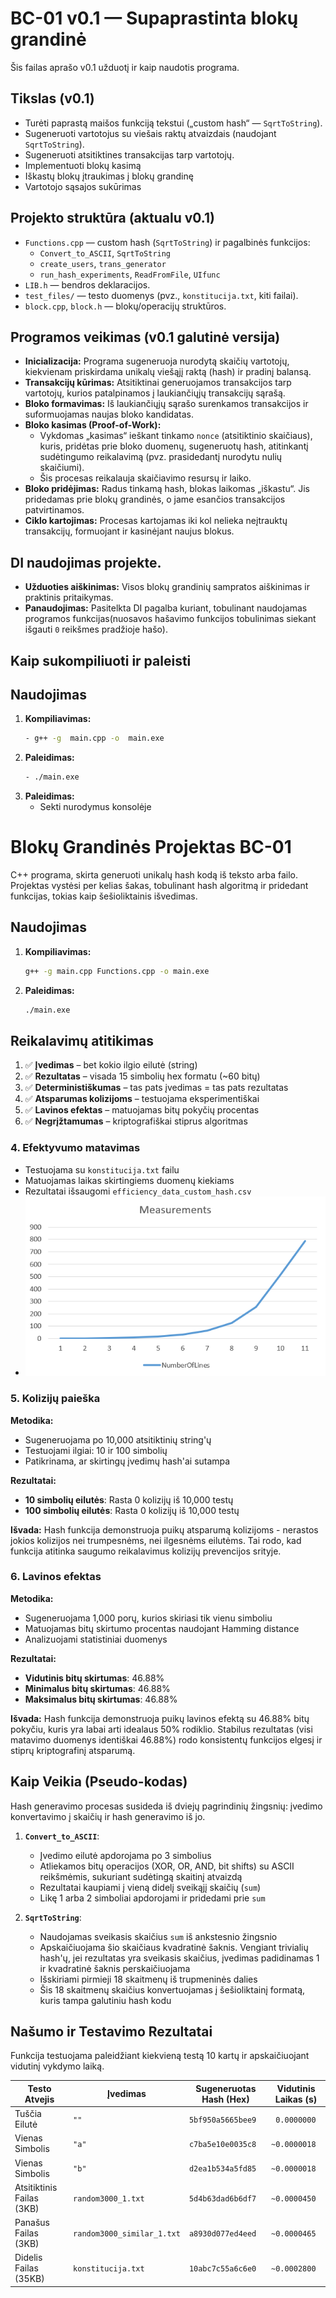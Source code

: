 # BC-01 v0.1 — Supaprastinta blokų grandinė

Šis failas aprašo v0.1 užduotį ir kaip naudotis programa.

## Tikslas (v0.1)

- Turėti paprastą maišos funkciją tekstui („custom hash“ — `SqrtToString`).
- Sugeneruoti vartotojus su viešais raktų atvaizdais (naudojant `SqrtToString`).
- Sugeneruoti atsitiktines transakcijas tarp vartotojų.
- Implementuoti blokų kasimą
- Iškastų blokų įtraukimas į blokų grandinę
- Vartotojo sąsajos sukūrimas

## Projekto struktūra (aktualu v0.1)

- `Functions.cpp` — custom hash (`SqrtToString`) ir pagalbinės funkcijos:
  - `Convert_to_ASCII`, `SqrtToString`
  - `create_users`, `trans_generator`
  - `run_hash_experiments`, `ReadFromFile`, `UIfunc`
- `LIB.h` — bendros deklaracijos.
- `test_files/` — testo duomenys (pvz., `konstitucija.txt`, kiti failai).
- `block.cpp`, `block.h` — blokų/operacijų struktūros.

## Programos veikimas (v0.1 galutinė versija)

- **Inicializacija:** Programa sugeneruoja nurodytą skaičių vartotojų, kiekvienam priskirdama unikalų viešąjį raktą (hash) ir pradinį balansą.
- **Transakcijų kūrimas:** Atsitiktinai generuojamos transakcijos tarp vartotojų, kurios patalpinamos į laukiančiųjų transakcijų sąrašą.
- **Bloko formavimas:** Iš laukiančiųjų sąrašo surenkamos transakcijos ir suformuojamas naujas bloko kandidatas.
- **Bloko kasimas (Proof-of-Work):**
    - Vykdomas „kasimas“ ieškant tinkamo `nonce` (atsitiktinio skaičiaus), kuris, pridėtas prie bloko duomenų, sugeneruotų hash, atitinkantį sudėtingumo reikalavimą (pvz. prasidedantį nurodytu nulių skaičiumi).
    - Šis procesas reikalauja skaičiavimo resursų ir laiko.
- **Bloko pridėjimas:** Radus tinkamą hash, blokas laikomas „iškastu“. Jis pridedamas prie blokų grandinės, o jame esančios transakcijos patvirtinamos.
- **Ciklo kartojimas:** Procesas kartojamas iki kol nelieka neįtrauktų transakcijų, formuojant ir kasinėjant naujus blokus.

## DI naudojimas projekte.

- **Užduoties aiškinimas:** Visos blokų grandinių sampratos aiškinimas ir praktinis pritaikymas.
- **Panaudojimas:** Pasitelkta DI pagalba kuriant, tobulinant naudojamas programos funkcijas(nuosavos hašavimo funkcijos tobulinimas siekant išgauti `0` reikšmes pradžioje hašo).


## Kaip sukompiliuoti ir paleisti

## Naudojimas

1.  **Kompiliavimas:**
    ```bash
    - g++ -g  main.cpp -o  main.exe
    ```
2.  **Paleidimas:**
    ```bash
    - ./main.exe
    ```
3.  **Paleidimas:**
    - Sekti nurodymus konsolėje

# Blokų Grandinės Projektas BC-01

C++ programa, skirta generuoti unikalų hash kodą iš teksto arba failo. Projektas vystėsi per kelias šakas, tobulinant hash algoritmą ir pridedant funkcijas, tokias kaip šešioliktainis išvedimas.

## Naudojimas

1.  **Kompiliavimas:**
    ```bash
    g++ -g main.cpp Functions.cpp -o main.exe
    ```
2.  **Paleidimas:**
    ```bash
    ./main.exe
    ```

## Reikalavimų atitikimas

1. ✅ **Įvedimas** – bet kokio ilgio eilutė (string)
2. ✅ **Rezultatas** – visada 15 simbolių hex formatu (~60 bitų)
3. ✅ **Deterministiškumas** – tas pats įvedimas = tas pats rezultatas
4. ✅ **Atsparumas kolizijoms** – testuojama eksperimentiškai
5. ✅ **Lavinos efektas** – matuojamas bitų pokyčių procentas
6. ✅ **Negrįžtamumas** – kriptografiškai stiprus algoritmas

### 4. Efektyvumo matavimas
- Testuojama su `konstitucija.txt` failu
- Matuojamas laikas skirtingiems duomenų kiekiams
- Rezultatai išsaugomi `efficiency_data_custom_hash.csv`
- ![alt text](stock_image.png)

### 5. Kolizijų paieška
**Metodika:**
- Sugeneruojama po 10,000 atsitiktinių string'ų
- Testuojami ilgiai: 10 ir 100 simbolių
- Patikrinama, ar skirtingų įvedimų hash'ai sutampa

**Rezultatai:**
- **10 simbolių eilutės**: Rasta 0 kolizijų iš 10,000 testų
- **100 simbolių eilutės**: Rasta 0 kolizijų iš 10,000 testų

**Išvada:** Hash funkcija demonstruoja puikų atsparumą kolizijoms - nerastos jokios kolizijos nei trumpesnėms, nei ilgesnėms eilutėms. Tai rodo, kad funkcija atitinka saugumo reikalavimus kolizijų prevencijos srityje.

### 6. Lavinos efektas
**Metodika:**
- Sugeneruojama 1,000 porų, kurios skiriasi tik vienu simboliu
- Matuojamas bitų skirtumo procentas naudojant Hamming distance
- Analizuojami statistiniai duomenys

**Rezultatai:**
- **Vidutinis bitų skirtumas**: 46.88%
- **Minimalus bitų skirtumas**: 46.88%
- **Maksimalus bitų skirtumas**: 46.88%

**Išvada:** Hash funkcija demonstruoja puikų lavinos efektą su 46.88% bitų pokyčiu, kuris yra labai arti idealaus 50% rodiklio. Stabilus rezultatas (visi matavimo duomenys identiškai 46.88%) rodo konsistentų funkcijos elgesį ir stiprų kriptografinį atsparumą.
    
## Kaip Veikia (Pseudo-kodas)

Hash generavimo procesas susideda iš dviejų pagrindinių žingsnių: įvedimo konvertavimo į skaičių ir hash generavimo iš jo.

1.  **`Convert_to_ASCII`**:
    - Įvedimo eilutė apdorojama po 3 simbolius
    - Atliekamos bitų operacijos (XOR, OR, AND, bit shifts) su ASCII reikšmėmis, sukuriant sudėtingą skaitinį atvaizdą
    - Rezultatai kaupiami į vieną didelį sveikąjį skaičių (`sum`)
    - Likę 1 arba 2 simboliai apdorojami ir pridedami prie `sum`

2.  **`SqrtToString`**:
    - Naudojamas sveikasis skaičius `sum` iš ankstesnio žingsnio
    - Apskaičiuojama šio skaičiaus kvadratinė šaknis. Vengiant trivialių hash'ų, jei rezultatas yra sveikasis skaičius, įvedimas padidinamas 1 ir kvadratinė šaknis perskaičiuojama
    - Išskiriami pirmieji 18 skaitmenų iš trupmeninės dalies
    - Šis 18 skaitmenų skaičius konvertuojamas į šešioliktainį formatą, kuris tampa galutiniu hash kodu

## Našumo ir Testavimo Rezultatai

Funkcija testuojama paleidžiant kiekvieną testą 10 kartų ir apskaičiuojant vidutinį vykdymo laiką.

| Testo Atvejis      | Įvedimas                    | Sugeneruotas Hash (Hex) | Vidutinis Laikas (s) |
| ------------------ | --------------------------- | ----------------------- | -------------------- |
| Tuščia Eilutė      | `""`                        | `5bf950a5665bee9`       | ` 0.0000000`         |
| Vienas Simbolis    | `"a"`                       | `c7ba5e10e0035c8`       | `~0.0000018`         |
| Vienas Simbolis    | `"b"`                       | `d2ea1b534a5fd85`       | `~0.0000018`         |
| Atsitiktinis Failas (3KB)  | `random3000_1.txt`    | `5d4b63dad6b6df7`       | `~0.0000450`         |
| Panašus Failas (3KB) | `random3000_similar_1.txt` | `a8930d077ed4eed`    | `~0.0000465`         |
| Didelis Failas (35KB) | `konstitucija.txt`       | `10abc7c55a6c6e0`       | `~0.0002800`         |

